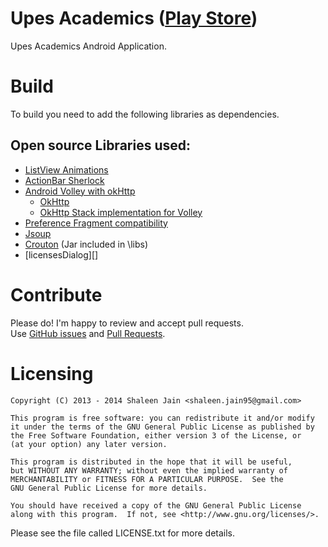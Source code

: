 Upes Academics ([Play Store][1])
===========
Upes Academics Android Application.

Build
===========
To build you need to add the following libraries as dependencies.

Open source Libraries used:
--------------

- [ListView Animations][2]
- [ActionBar Sherlock][3]
- [Android Volley with okHttp][4]
	- [OkHttp][5]
	- [OkHttp Stack implementation for Volley][6]
- [Preference Fragment compatibility][7]
- [Jsoup][8]
- [Crouton][9] (Jar included in \libs)
- [licensesDialog][]

Contribute
==========
Please do! I'm happy to review and accept pull requests.<br>
Use [GitHub issues](https://github.com/Shalzz/upes-academics/issues) and [Pull Requests](https://github.com/Shalzz/upes-academics/pulls).

Licensing
==========

	Copyright (C) 2013 - 2014 Shaleen Jain <shaleen.jain95@gmail.com>
	
	This program is free software: you can redistribute it and/or modify
	it under the terms of the GNU General Public License as published by
	the Free Software Foundation, either version 3 of the License, or
	(at your option) any later version.
	
	This program is distributed in the hope that it will be useful,
	but WITHOUT ANY WARRANTY; without even the implied warranty of
	MERCHANTABILITY or FITNESS FOR A PARTICULAR PURPOSE.  See the
	GNU General Public License for more details.
	
	You should have received a copy of the GNU General Public License
	along with this program.  If not, see <http://www.gnu.org/licenses/>.
	
Please see the file called LICENSE.txt for more details.

[1]: https://play.google.com/store/apps/details?id=com.shalzz.attendance
[2]: https://github.com/nhaarman/ListViewAnimations
[3]: http://actionbarsherlock.com/download.html
[4]: https://android.googlesource.com/platform/frameworks/volley/
[5]: http://square.github.io/okhttp/#download
[6]: https://gist.github.com/JakeWharton/5616899
[7]: https://github.com/kolavar/android-support-v4-preferencefragment
[8]: http://jsoup.org/download
[9]: https://github.com/keyboardsurfer/Crouton

